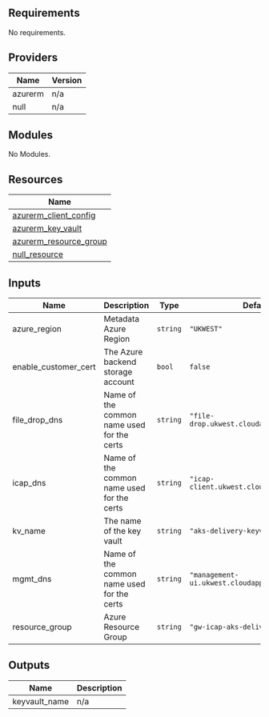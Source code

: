 ## Requirements

No requirements.

## Providers

| Name | Version |
|------|---------|
| azurerm | n/a |
| null | n/a |

## Modules

No Modules.

## Resources

| Name |
|------|
| [azurerm_client_config](https://registry.terraform.io/providers/hashicorp/azurerm/latest/docs/data-sources/client_config) |
| [azurerm_key_vault](https://registry.terraform.io/providers/hashicorp/azurerm/latest/docs/resources/key_vault) |
| [azurerm_resource_group](https://registry.terraform.io/providers/hashicorp/azurerm/latest/docs/resources/resource_group) |
| [null_resource](https://registry.terraform.io/providers/hashicorp/null/latest/docs/resources/resource) |

## Inputs

| Name | Description | Type | Default | Required |
|------|-------------|------|---------|:--------:|
| azure\_region | Metadata Azure Region | `string` | `"UKWEST"` | no |
| enable\_customer\_cert | The Azure backend storage account | `bool` | `false` | no |
| file\_drop\_dns | Name of the common name used for the certs | `string` | `"file-drop.ukwest.cloudapp.azure.com"` | no |
| icap\_dns | Name of the common name used for the certs | `string` | `"icap-client.ukwest.cloudapp.azure.com"` | no |
| kv\_name | The name of the key vault | `string` | `"aks-delivery-keyvault-01"` | no |
| mgmt\_dns | Name of the common name used for the certs | `string` | `"management-ui.ukwest.cloudapp.azure.com"` | no |
| resource\_group | Azure Resource Group | `string` | `"gw-icap-aks-delivery-keyvault"` | no |

## Outputs

| Name | Description |
|------|-------------|
| keyvault\_name | n/a |
